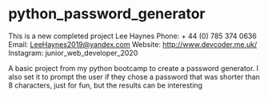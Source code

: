 # python_password_generator
This is a new completed project
Lee Haynes
Phone: + 44 (0) 785 374 0636
Email: LeeHaynes2019@yandex.com
Website: http://www.devcoder.me.uk/
Instagram: junior_web_developer_2020

A basic project from my python bootcamp to create a password generator. I also set it to prompt the user if they chose a password that was shorter than 8 characters, just for fun, but the results can be interesting 
